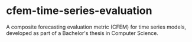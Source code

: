 # cfem-time-series-evaluation
A composite forecasting evaluation metric (CFEM) for time series models, developed as part of a Bachelor's thesis in Computer Science.
